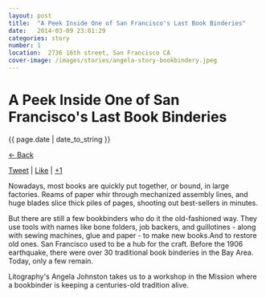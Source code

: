 ```yaml
---
layout: post
title:  "A Peek Inside One of San Francisco's Last Book Binderies"
date:   2014-03-09 23:01:29
categories: story
number: 1
location:  2736 16th street, San Francisco CA
cover-image: /images/stories/angela-story-bookbindery.jpeg
---
```


<div class="post-image" style="background-image:url('/images/stories/angela-story-bookbindery.jpeg');">
<h1 class="post-title">A Peek Inside One of San Francisco's Last Book Binderies</h1>
</div>

<p class="meta">{{ page.date | date_to_string }}</p>

<p class="back-arrow"><a href="/">&larr; Back</a></p>

<a href="http://twitter.com/intent/tweet?url=http://thelitographyproject.com/03-09-2014/A-Peek-Inside-One-of-San-Francisco.html">Tweet</a> | <a  href="http://facebook.com/sharer.php?u=http://thelitographyproject.com/03-09-2014/A-Peek-Inside-One-of-San-Francisco.html">Like</a> | <a href="https://plus.google.com/share?url=http%3A%2F%2Fhttp://thelitographyproject.com/03-09-2014/A-Peek-Inside-One-of-San-Francisco.html">+1</a>


<p>Nowadays, most books are quickly put together, or bound, in
large factories. Reams of paper whir through mechanized assembly
lines, and huge blades slice thick piles of pages, shooting out
best-sellers in minutes. </p>

<p>But there are still a few bookbinders who do it the old-fashioned
way. They use tools with names like bone folders, job
backers, and guillotines - along with sewing machines, glue and
paper - to make new books.And to restore old ones. San
Francisco used to be a hub for the craft. Before
the 1906 earthquake, there were over  30 traditional book
binderies in the Bay Area. Today, only a few
remain.</p>

<p>Litography's Angela Johnston takes us to a workshop in the Mission
where a bookbinder is keeping a centuries-old tradition alive.</p>